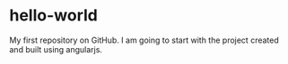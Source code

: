 hello-world
===========

My first repository on GitHub. I am going to start with the project created and built using angularjs.
